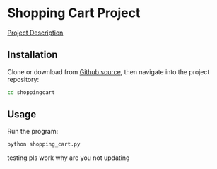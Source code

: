 # Shopping Cart Project
 
[Project Description](https://github.com/prof-rossetti/intro-to-python/blob/main/projects/shopping-cart/challenges.md)

## Installation 

Clone or download from [Github source](https://github.com/annava28/shoppingcart), then navigate into the project repository:

```sh
cd shoppingcart
```


## Usage

Run the program:

```sh
python shopping_cart.py
```

testing pls work why are you not updating
